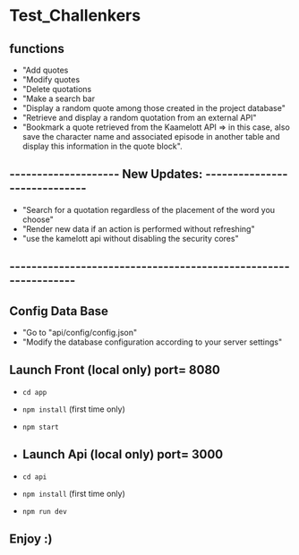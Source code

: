# Test_Challenkers

## functions

- "Add quotes
- "Modify quotes
- "Delete quotations
- "Make a search bar
- "Display a random quote among those created in the project database"
- "Retrieve and display a random quotation from an external API"
- "Bookmark a quote retrieved from the Kaamelott API => in this case, also save the character name and associated episode in another table and display this information in the quote block".

## -------------------- New Updates: -----------------------------
- "Search for a quotation regardless of the placement of the word you choose"
- "Render new data if an action is performed without refreshing"
- "use the kamelott api without disabling the security cores"
## ---------------------------------------------------------------

## Config Data Base

- "Go to "api/config/config.json"
- "Modify the database configuration according to your server settings"



## Launch Front (local only) port= 8080

- `cd app`
- `npm install` (first time only)
- `npm start`

- ## Launch Api (local only) port= 3000

- `cd api`
- `npm install` (first time only)
- `npm run dev`


## Enjoy :)


